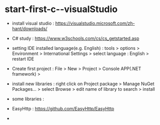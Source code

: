 # start-first-c--visualStudio
 
 - install visual studio : https://visualstudio.microsoft.com/zh-hant/downloads/
 
 - C# study : https://www.w3schools.com/cs/cs_getstarted.asp
 
 - setting IDE installed language(e.g. English) : tools > options > Environment > International Settings > select language : English > restart IDE

 - Create first project : File > New > Project > Console APP(.NET framework) >
 
 - install new libraries : right click on Project package > Manage NuGet Packages... > select Browse > edit name of library to search > install
 
 - some libraries : 
 
  - EasyHttp : https://github.com/EasyHttp/EasyHttp
  
  - 
